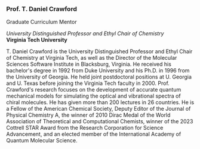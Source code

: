 ### Prof. T. Daniel Crawford

Graduate Curriculum Mentor

*University Distinguished Professor and Ethyl Chair of Chemistry*  
**Virginia Tech University**  

T. Daniel Crawford is the University Distinguished Professor and Ethyl Chair of Chemistry at Virginia Tech, as well as the Director of the Molecular Sciences Software Institute in Blacksburg, Virginia.
He received his bachelor's degree in 1992 from Duke University and his Ph.D. in 1996 from the University of Georgia. 
He held joint postdoctoral positions at U. Georgia and U. Texas before joining the Virginia Tech faculty in 2000. Prof. Crawford's research focuses on the development of accurate quantum mechanical models for simulating the optical and vibrational spectra of chiral molecules. 
He has given more than 200 lectures in 26 countries. 
He is a Fellow of the American Chemical Society, Deputy Editor of the Journal of Physical Chemistry A, the winner of 2010 Dirac Medal of the World Association of Theoretical and Computational Chemists, 
winner of the 2023 Cottrell STAR Award from the Research Corporation for Science Advancement, and an elected member of the International Academy of Quantum Molecular Science.